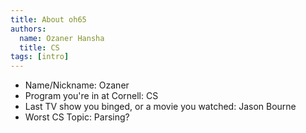 ```yaml
---
title: About oh65
authors:
  name: Ozaner Hansha
  title: CS
tags: [intro]
---
```


- Name/Nickname: Ozaner
- Program you're in at Cornell: CS
- Last TV show you binged, or a movie you watched: Jason Bourne
- Worst CS Topic: Parsing?
